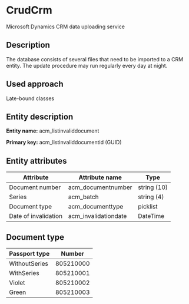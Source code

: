 # CrudCrm

Microsoft Dynamics CRM data uploading service

## Description

The database consists of several files that need to be imported to a CRM entity.
The update procedure may run regularly every day at night.

## Used approach

Late-bound classes

## Entity description

**Entity name:** acm_listinvaliddocument

**Primary key:** acm_listinvaliddocumentid (GUID)

## Entity attributes

| Attribute            | Attribute name       | Type        |
| ---------------------| -------------------- | ----------- |
| Document number      | acm_documentnumber   | string (10) |
| Series               | acm_batch            | string (4)  |
| Document type        | acm_documenttype     | picklist    |
| Date of invalidation | acm_invalidationdate | DateTime    |

## Document type

| Passport type | Number    |
| ------------- | --------- |
| WithoutSeries | 805210000 |
| WithSeries    | 805210001 |
| Violet        | 805210002 |
| Green         | 805210003 |

